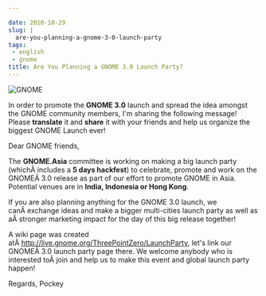 ```yaml
---

date: 2010-10-29
slug: |
  are-you-planning-a-gnome-3-0-launch-party
tags:
 - english
 - gnome
title: Are You Planning a GNOME 3.0 Launch Party?
---
```

![GNOME](http://www.ogmaciel.com/wp-content/uploads/2010/10/GnomeBrandBook-VerticalOrientation.png)

In order to promote the **GNOME 3.0** launch and spread the idea amongst
the GNOME community members, I'm sharing the following message! Please
**translate** it and **share** it with your friends and help us organize
the biggest GNOME Launch ever!

Dear GNOME friends,

The **GNOME.Asia** committee is working on making a big launch party
(whichÂ includes a **5 days hackfest**) to celebrate, promote and work
on the GNOMEÂ 3.0 release as part of our effort to promote GNOME in
Asia. Potential venues are in **India, Indonesia or Hong Kong**.

If you are also planning anything for the GNOME 3.0 launch, we
canÂ exchange ideas and make a bigger multi-cities launch party as well
as aÂ stronger marketing impact for the day of this big release
together!

A wiki page was created
atÂ <http://live.gnome.org/ThreePointZero/LaunchParty>, let's link our
GNOMEÂ 3.0 launch party page there. We welcome anybody who is interested
toÂ join and help us to make this event and global launch party happen!

Regards, Pockey
